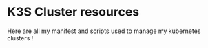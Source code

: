 # K3S Cluster resources

Here are all my manifest and scripts used to manage my kubernetes clusters !
